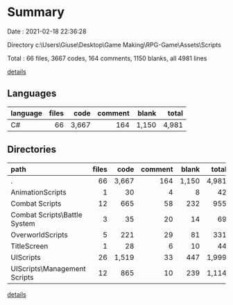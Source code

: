 # Summary

Date : 2021-02-18 22:36:28

Directory c:\Users\Giuse\Desktop\Game Making\RPG-Game\Assets\Scripts

Total : 66 files,  3667 codes, 164 comments, 1150 blanks, all 4981 lines

[details](details.md)

## Languages
| language | files | code | comment | blank | total |
| :--- | ---: | ---: | ---: | ---: | ---: |
| C# | 66 | 3,667 | 164 | 1,150 | 4,981 |

## Directories
| path | files | code | comment | blank | total |
| :--- | ---: | ---: | ---: | ---: | ---: |
| . | 66 | 3,667 | 164 | 1,150 | 4,981 |
| AnimationScripts | 1 | 30 | 4 | 8 | 42 |
| Combat Scripts | 12 | 665 | 58 | 232 | 955 |
| Combat Scripts\Battle System | 3 | 35 | 20 | 14 | 69 |
| OverworldScripts | 5 | 221 | 29 | 81 | 331 |
| TitleScreen | 1 | 28 | 6 | 10 | 44 |
| UIScripts | 26 | 1,519 | 33 | 447 | 1,999 |
| UIScripts\Management Scripts | 12 | 865 | 10 | 239 | 1,114 |

[details](details.md)
